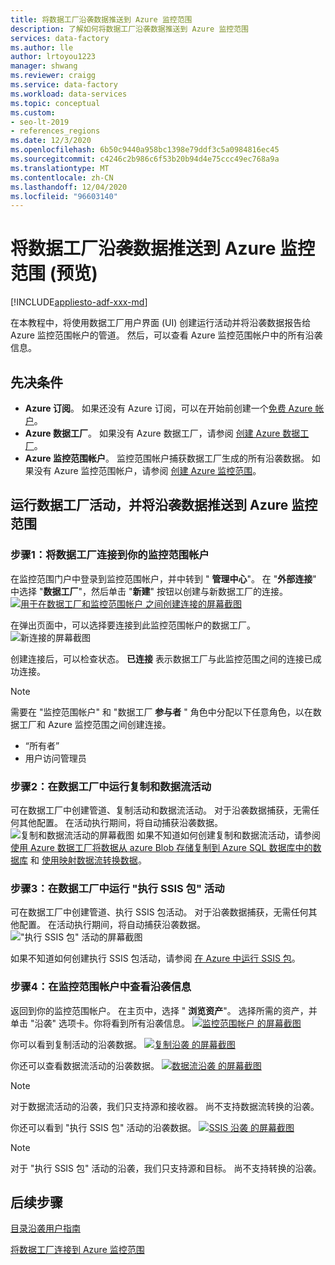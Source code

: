 ```yaml
---
title: 将数据工厂沿袭数据推送到 Azure 监控范围
description: 了解如何将数据工厂沿袭数据推送到 Azure 监控范围
services: data-factory
ms.author: lle
author: lrtoyou1223
manager: shwang
ms.reviewer: craigg
ms.service: data-factory
ms.workload: data-services
ms.topic: conceptual
ms.custom:
- seo-lt-2019
- references_regions
ms.date: 12/3/2020
ms.openlocfilehash: 6b50c9440a958bc1398e79ddf3c5a0984816ec45
ms.sourcegitcommit: c4246c2b986c6f53b20b94d4e75ccc49ec768a9a
ms.translationtype: MT
ms.contentlocale: zh-CN
ms.lasthandoff: 12/04/2020
ms.locfileid: "96603140"
---
```

# <a name="push-data-factory-lineage-data-to-azure-purview-preview"></a>将数据工厂沿袭数据推送到 Azure 监控范围 (预览) 

[!INCLUDE[appliesto-adf-xxx-md](includes/appliesto-adf-xxx-md.md)]

在本教程中，将使用数据工厂用户界面 (UI) 创建运行活动并将沿袭数据报告给 Azure 监控范围帐户的管道。 然后，可以查看 Azure 监控范围帐户中的所有沿袭信息。

## <a name="prerequisites"></a>先决条件
* **Azure 订阅**。 如果还没有 Azure 订阅，可以在开始前创建一个[免费 Azure 帐户](https://azure.microsoft.com/free/)。
* **Azure 数据工厂**。 如果没有 Azure 数据工厂，请参阅 [创建 Azure 数据工厂](./quickstart-create-data-factory-portal.md)。
* **Azure 监控范围帐户**。 监控范围帐户捕获数据工厂生成的所有沿袭数据。 如果没有 Azure 监控范围帐户，请参阅 [创建 Azure 监控范围](https://docs.microsoft.com/azure/purview/create-catalog-portal)。


## <a name="run-data-factory-activities-and-push-lineage-data-to-azure-purview"></a>运行数据工厂活动，并将沿袭数据推送到 Azure 监控范围
### <a name="step-1--connect-data-factory-to-your-purview-account"></a>步骤1：将数据工厂连接到你的监控范围帐户
在监控范围门户中登录到监控范围帐户，并中转到 " **管理中心**"。 在 "**外部连接**" 中选择 "**数据工厂**"，然后单击 "**新建**" 按钮以创建与新数据工厂的连接。 
[![用于在数据工厂和监控范围帐户 ](./media/data-factory-purview/connect-adf-to-purview.png) 之间创建连接的屏幕截图 ](./media/data-factory-purview/connect-adf-to-purview.png#lightbox)

在弹出页面中，可以选择要连接到此监控范围帐户的数据工厂。 
![新连接的屏幕截图](./media/data-factory-purview/new-adf-purview-connection.png)

创建连接后，可以检查状态。 **已连接** 表示数据工厂与此监控范围之间的连接已成功连接。 
> [!NOTE]
> 需要在 "监控范围帐户" 和 "数据工厂 **参与者** " 角色中分配以下任意角色，以在数据工厂和 Azure 监控范围之间创建连接。
> - “所有者”
> - 用户访问管理员

### <a name="step-2-run-copy-and-dataflow-activities-in-data-factory"></a>步骤2：在数据工厂中运行复制和数据流活动
可在数据工厂中创建管道、复制活动和数据流活动。 对于沿袭数据捕获，无需任何其他配置。 在活动执行期间，将自动捕获沿袭数据。
![复制和数据流活动的屏幕截图 ](./media/data-factory-purview/adf-activities-for-lineage.png) 如果不知道如何创建复制和数据流活动，请参阅 [使用 Azure 数据工厂将数据从 azure Blob 存储复制到 Azure SQL 数据库中的数据库](./tutorial-copy-data-portal.md) 和 [使用映射数据流转换数据](./tutorial-data-flow.md)。

### <a name="step-3-run-execute-ssis-package-activities-in-data-factory"></a>步骤3：在数据工厂中运行 "执行 SSIS 包" 活动
可在数据工厂中创建管道、执行 SSIS 包活动。 对于沿袭数据捕获，无需任何其他配置。 在活动执行期间，将自动捕获沿袭数据。
!["执行 SSIS 包" 活动的屏幕截图](./media/data-factory-purview/ssis-activities-for-lineage.png)

如果不知道如何创建执行 SSIS 包活动，请参阅 [在 Azure 中运行 SSIS 包](./tutorial-deploy-ssis-packages-azure.md)。

### <a name="step-4-view-lineage-information-in-your-purview-account"></a>步骤4：在监控范围帐户中查看沿袭信息
返回到你的监控范围帐户。 在主页中，选择 " **浏览资产**"。 选择所需的资产，并单击 "沿袭" 选项卡。你将看到所有沿袭信息。
[![监控范围帐户 ](./media/data-factory-purview/view-dataset.png) 的屏幕截图 ](./media/data-factory-purview/view-dataset.png#lightbox)

你可以看到复制活动的沿袭数据。
[![复制沿袭 ](./media/data-factory-purview/copy-lineage.png) 的屏幕截图 ](./media/data-factory-purview/copy-lineage.png#lightbox)

你还可以查看数据流活动的沿袭数据。
[![数据流沿袭 ](./media/data-factory-purview/dataflow-lineage.png) 的屏幕截图 ](./media/data-factory-purview/dataflow-lineage.png#lightbox)

> [!NOTE] 
> 对于数据流活动的沿袭，我们只支持源和接收器。 尚不支持数据流转换的沿袭。

你还可以看到 "执行 SSIS 包" 活动的沿袭数据。
[![SSIS 沿袭 ](./media/data-factory-purview/ssis-lineage.png) 的屏幕截图 ](./media/data-factory-purview/ssis-lineage.png#lightbox)

> [!NOTE] 
> 对于 "执行 SSIS 包" 活动的沿袭，我们只支持源和目标。 尚不支持转换的沿袭。

## <a name="next-steps"></a>后续步骤
[目录沿袭用户指南](https://docs.microsoft.com/azure/purview/catalog-lineage-user-guide)

[将数据工厂连接到 Azure 监控范围](connect-data-factory-to-azure-purview.md)